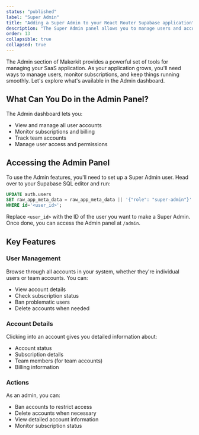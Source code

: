 ```yaml
---
status: "published"
label: "Super Admin"
title: "Adding a Super Admin to your React Router Supabase application"
description: "The Super Admin panel allows you to manage users and accounts."
order: 13
collapsible: true
collapsed: true
---
```


The Admin section of Makerkit provides a powerful set of tools for managing your SaaS application. As your application grows, you'll need ways to manage users, monitor subscriptions, and keep things running smoothly. Let's explore what's available in the Admin dashboard.

## What Can You Do in the Admin Panel?

The Admin dashboard lets you:
- View and manage all user accounts
- Monitor subscriptions and billing
- Track team accounts
- Manage user access and permissions

## Accessing the Admin Panel

To use the Admin features, you'll need to set up a Super Admin user. Head over to your Supabase SQL editor and run:

```sql
UPDATE auth.users
SET raw_app_meta_data = raw_app_meta_data || '{"role": "super-admin"}'
WHERE id='<user_id>';
```

Replace `<user_id>` with the ID of the user you want to make a Super Admin. Once done, you can access the Admin panel at `/admin`.

## Key Features

### User Management

Browse through all accounts in your system, whether they're individual users or team accounts. You can:
- View account details
- Check subscription status
- Ban problematic users
- Delete accounts when needed

### Account Details

Clicking into an account gives you detailed information about:
- Account status
- Subscription details
- Team members (for team accounts)
- Billing information

### Actions

As an admin, you can:
- Ban accounts to restrict access
- Delete accounts when necessary
- View detailed account information
- Monitor subscription status